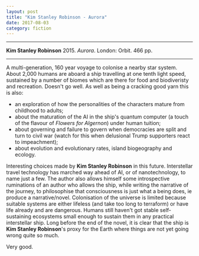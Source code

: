 ```yaml
---
layout: post
title: "Kim Stanley Robinson - Aurora"
date: 2017-08-03
category: fiction
---
```


***
<b>Kim Stanley Robinson</b> 2015. _Aurora_.  London: Orbit.  466 pp.

***

A multi-generation, 160 year voyage to colonise a nearby star system. About 2,000 humans are aboard a ship travelling at one tenth light speed, sustained by a number of biomes which are there for food and biodiveristy and recreation.  Doesn't go well.  As well as being a cracking good yarn this is also: 
 - an exploration of how the personalities of the characters mature from childhood to adults; 
 - about the  maturation of the AI in the ship's quantum computer  (a touch of the flavour of _Flowers for Algernon_) under human tuition; 
 - about governing and failure to govern when democracies are split and turn to civil war (watch for this when delusional Trump supporters react to impeachment);
 - about evolution and evolutionary rates, island biogeography and ecology.

Interesting choices made by **Kim Stanley Robinson** in this future.  Interstellar travel technology has marched way ahead of AI, or of nanotechnology, to name just a few. The author also allows himself some introspective ruminations of an author who allows the ship, while writing the narrative of the journey, to philosophise that consciousness is just what a being does, ie produce a narrative/novel.  Colonisation of the universe is limited because suitable systems are either lifeless (and take too long to terraform) or have life already and are dangerous.  Humans still haven't got stable self-sustaining ecosystems small enough to sustain them in any practical interstellar ship.  Long before the end of the novel, it is clear that the ship is **Kim Stanley Robinson**'s  proxy for the Earth where things are not yet going wrong quite so much. 

Very good.


